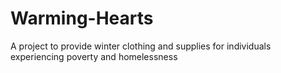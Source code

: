 # Warming-Hearts
A project to provide winter clothing and supplies for individuals experiencing poverty and homelessness
